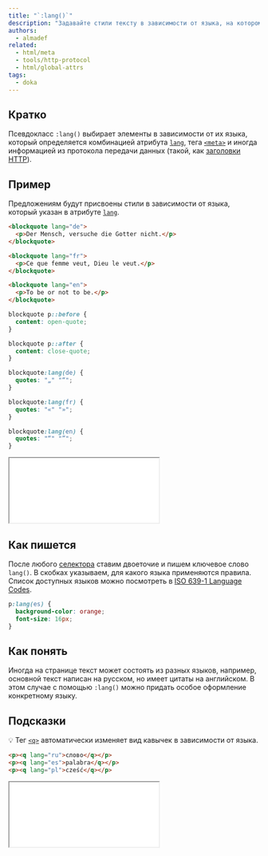 ```yaml
---
title: "`:lang()`"
description: "Задавайте стили тексту в зависимости от языка, на котором он написан."
authors:
  - almadef
related:
  - html/meta
  - tools/http-protocol
  - html/global-attrs
tags:
  - doka
---
```


## Кратко

Псевдокласс `:lang()` выбирает элементы в зависимости от их языка, который определяется комбинацией атрибута [`lang`](/html/global-attrs/#lang), тега [`<meta>`](/html/meta/) и иногда информацией из протокола передачи данных (такой, как [заголовки HTTP](/tools/http-protocol/#ispolzovanie-zagolovkov)).

## Пример

Предложениям будут присвоены стили в зависимости от языка, который указан в атрибуте [`lang`](/html/global-attrs/#lang).

```html
<blockquote lang="de">
  <p>Der Mensch, versuche die Gotter nicht.</p>
</blockquote>

<blockquote lang="fr">
  <p>Ce que femme veut, Dieu le veut.</p>
</blockquote>

<blockquote lang="en">
  <p>То be or not to be.</p>
</blockquote>
```

```css
blockquote p::before {
  content: open-quote;
}

blockquote p::after {
  content: close-quote;
}

blockquote:lang(de) {
  quotes: "„" "“";
}

blockquote:lang(fr) {
  quotes: "«" "»";
}

blockquote:lang(en) {
  quotes: "“" "”";
}
```

<iframe title="Несколько языков" src="demos/many-lang/" height="130"></iframe>

## Как пишется

После любого [селектора](/css/css-rule/#selektor) ставим двоеточие и пишем ключевое слово `lang()`. В скобках указываем, для какого языка применяются правила. Список доступных языков можно посмотреть в [ISO 639-1 Language Codes](http://xml.coverpages.org/iso639a.html).

```css
p:lang(es) {
  background-color: orange;
  font-size: 16px;
}
```

## Как понять

Иногда на странице текст может состоять из разных языков, например, основной текст написан на русском, но имеет цитаты на английском. В этом случае с помощью `:lang()` можно придать особое оформление конкретному языку.

## Подсказки

💡 Тег [`<q>`](/html/q/) автоматически изменяет вид кавычек в зависимости от языка.

```html
<p><q lang="ru">слово</q></p>
<p><q lang="es">palabra</q></p>
<p><q lang="pl">cześć</q></p>
```

<iframe title="Кавычки" src="demos/q/" height="130"></iframe>
